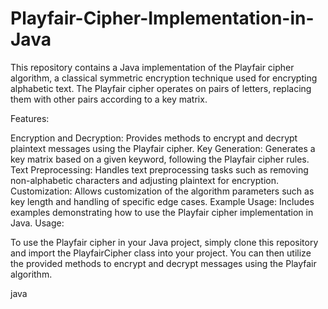 # Playfair-Cipher-Implementation-in-Java
This repository contains a Java implementation of the Playfair cipher algorithm, a classical symmetric encryption technique used for encrypting alphabetic text. The Playfair cipher operates on pairs of letters, replacing them with other pairs according to a key matrix.

Features:

Encryption and Decryption: Provides methods to encrypt and decrypt plaintext messages using the Playfair cipher.
Key Generation: Generates a key matrix based on a given keyword, following the Playfair cipher rules.
Text Preprocessing: Handles text preprocessing tasks such as removing non-alphabetic characters and adjusting plaintext for encryption.
Customization: Allows customization of the algorithm parameters such as key length and handling of specific edge cases.
Example Usage: Includes examples demonstrating how to use the Playfair cipher implementation in Java.
Usage:

To use the Playfair cipher in your Java project, simply clone this repository and import the PlayfairCipher class into your project. You can then utilize the provided methods to encrypt and decrypt messages using the Playfair algorithm.

java
